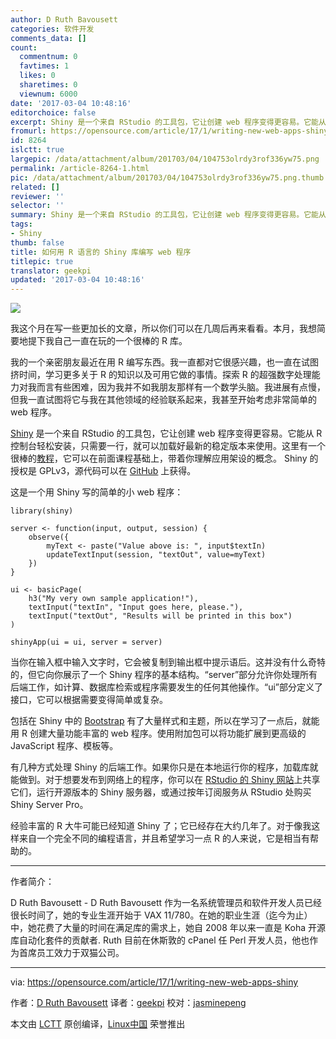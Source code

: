 ```yaml
---
author: D Ruth Bavousett
categories: 软件开发
comments_data: []
count:
  commentnum: 0
  favtimes: 1
  likes: 0
  sharetimes: 0
  viewnum: 6000
date: '2017-03-04 10:48:16'
editorchoice: false
excerpt: Shiny 是一个来自 RStudio 的工具包，它让创建 web 程序变得更容易。它能从 R 控制台轻松安装，只需要一行，就可以加载好最新的稳定版本来使用。
fromurl: https://opensource.com/article/17/1/writing-new-web-apps-shiny
id: 8264
islctt: true
largepic: /data/attachment/album/201703/04/104753olrdy3rof336yw75.png
permalink: /article-8264-1.html
pic: /data/attachment/album/201703/04/104753olrdy3rof336yw75.png.thumb.jpg
related: []
reviewer: ''
selector: ''
summary: Shiny 是一个来自 RStudio 的工具包，它让创建 web 程序变得更容易。它能从 R 控制台轻松安装，只需要一行，就可以加载好最新的稳定版本来使用。
tags:
- Shiny
thumb: false
title: 如何用 R 语言的 Shiny 库编写 web 程序
titlepic: true
translator: geekpi
updated: '2017-03-04 10:48:16'
---
```


![](/data/attachment/album/201703/04/104753olrdy3rof336yw75.png)


我这个月在写一些更加长的文章，所以你们可以在几周后再来看看。本月，我想简要地提下我自己一直在玩的一个很棒的 R 库。


我的一个亲密朋友最近在用 R 编写东西。我一直都对它很感兴趣，也一直在试图挤时间，学习更多关于 R 的知识以及可用它做的事情。探索 R 的超强数字处理能力对我而言有些困难，因为我并不如我朋友那样有一个数学头脑。我进展有点慢，但我一直试图将它与我在其他领域的经验联系起来，我甚至开始考虑非常简单的 web 程序。


[Shiny](http://shiny.rstudio.com/) 是一个来自 RStudio 的工具包，它让创建 web 程序变得更容易。它能从 R 控制台轻松安装，只需要一行，就可以加载好最新的稳定版本来使用。这里有一个很棒的[教程](http://shiny.rstudio.com/tutorial)，它可以在前面课程基础上，带着你理解应用架设的概念。 Shiny 的授权是 GPLv3，源代码可以在 [GitHub](https://github.com/studio/shiny) 上获得。


这是一个用 Shiny 写的简单的小 web 程序：



```
library(shiny)

server <- function(input, output, session) {
    observe({
        myText <- paste("Value above is: ", input$textIn)
        updateTextInput(session, "textOut", value=myText)
    })
}

ui <- basicPage(
    h3("My very own sample application!"),
    textInput("textIn", "Input goes here, please."),
    textInput("textOut", "Results will be printed in this box")
)

shinyApp(ui = ui, server = server)

```

当你在输入框中输入文字时，它会被复制到输出框中提示语后。这并没有什么奇特的，但它向你展示了一个 Shiny 程序的基本结构。“server”部分允许你处理所有后端工作，如计算、数据库检索或程序需要发生的任何其他操作。“ui”部分定义了接口，它可以根据需要变得简单或复杂。


包括在 Shiny 中的 [Bootstrap](http://getbootstrap.com/) 有了大量样式和主题，所以在学习了一点后，就能用 R 创建大量功能丰富的 web 程序。使用附加包可以将功能扩展到更高级的 JavaScript 程序、模板等。


有几种方式处理 Shiny 的后端工作。如果你只是在本地运行你的程序，加载库就能做到。对于想要发布到网络上的程序，你可以在 [RStudio 的 Shiny 网站](http://shinyapps.io/)上共享它们，运行开源版本的 Shiny 服务器，或通过按年订阅服务从 RStudio 处购买 Shiny Server Pro。


经验丰富的 R 大牛可能已经知道 Shiny 了；它已经存在大约几年了。对于像我这样来自一个完全不同的编程语言，并且希望学习一点 R 的人来说，它是相当有帮助的。




---


作者简介：


D Ruth Bavousett - D Ruth Bavousett 作为一名系统管理员和软件开发人员已经很长时间了，她的专业生涯开始于 VAX 11/780。在她的职业生涯（迄今为止）中，她花费了大量的时间在满足库的需求上，她自 2008 年以来一直是 Koha 开源库自动化套件的贡献者. Ruth 目前在休斯敦的 cPanel 任 Perl 开发人员，他也作为首席员工效力于双猫公司。




---


via: <https://opensource.com/article/17/1/writing-new-web-apps-shiny>


作者：[D Ruth Bavousett](https://opensource.com/users/druthb) 译者：[geekpi](https://github.com/geekpi) 校对：[jasminepeng](https://github.com/jasminepeng)


本文由 [LCTT](https://github.com/LCTT/TranslateProject) 原创编译，[Linux中国](https://linux.cn/) 荣誉推出